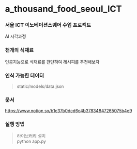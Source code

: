 # a_thousand_food_seoul_ICT
### 서울 ICT 이노베이션스퀘어 수업 프로젝트
AI 시각과정
### 천개의 식재료
인공지능으로 식재료를 판단하여 레시피를 추천해보자

### 인식 가능한 데이터
>static/models/data.json

### 문서
https://www.notion.so/b1e37b0dcd6c4b37834847265075b4e9

### 실행 방법 
> 라이브러리 설치  
> python app.py
